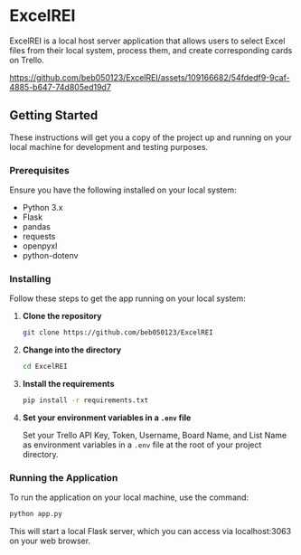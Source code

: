 # ExcelREI

ExcelREI is a local host server application that allows users to select Excel files from their local system, process them, and create corresponding cards on Trello.




https://github.com/beb050123/ExcelREI/assets/109166682/54fdedf9-9caf-4885-b647-74d805ed19d7




## Getting Started

These instructions will get you a copy of the project up and running on your local machine for development and testing purposes.

### Prerequisites

Ensure you have the following installed on your local system:

- Python 3.x
- Flask
- pandas
- requests
- openpyxl
- python-dotenv

### Installing

Follow these steps to get the app running on your local system:

1. **Clone the repository**

    ```bash
    git clone https://github.com/beb050123/ExcelREI
    ```

2. **Change into the directory**

    ```bash
    cd ExcelREI
    ```

3. **Install the requirements**

    ```bash
    pip install -r requirements.txt
    ```

4. **Set your environment variables in a `.env` file**

    Set your Trello API Key, Token, Username, Board Name, and List Name as environment variables in a `.env` file at the root of your project directory.

### Running the Application

To run the application on your local machine, use the command:

```bash
python app.py
```
This will start a local Flask server, which you can access via localhost:3063 on your web browser.

